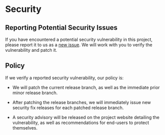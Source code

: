 # Security

## Reporting Potential Security Issues

If you have encountered a potential security vulnerability in this project,
please report it to us as a [new issue](https://github.com/alexis-gss/clone-of-wizard/issues/new/choose). We will work with you to
verify the vulnerability and patch it.

## Policy

If we verify a reported security vulnerability, our policy is:

- We will patch the current release branch, as well as the immediate prior minor
  release branch.

- After patching the release branches, we will immediately issue new security
  fix releases for each patched release branch.

- A security advisory will be released on the project website detailing the
  vulnerability, as well as recommendations for end-users to protect themselves.
